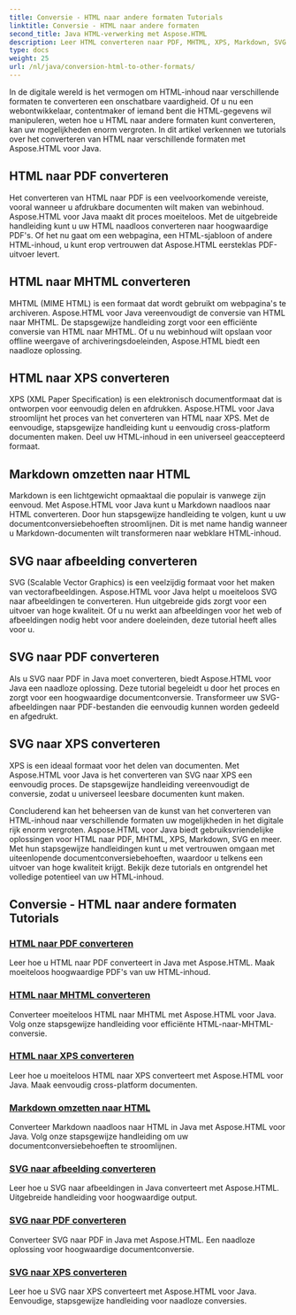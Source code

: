 ```yaml
---
title: Conversie - HTML naar andere formaten Tutorials
linktitle: Conversie - HTML naar andere formaten
second_title: Java HTML-verwerking met Aspose.HTML
description: Leer HTML converteren naar PDF, MHTML, XPS, Markdown, SVG en meer in Java met Aspose.HTML. Hoogwaardige documentconversies eenvoudig gemaakt.
type: docs
weight: 25
url: /nl/java/conversion-html-to-other-formats/
---
```


In de digitale wereld is het vermogen om HTML-inhoud naar verschillende formaten te converteren een onschatbare vaardigheid. Of u nu een webontwikkelaar, contentmaker of iemand bent die HTML-gegevens wil manipuleren, weten hoe u HTML naar andere formaten kunt converteren, kan uw mogelijkheden enorm vergroten. In dit artikel verkennen we tutorials over het converteren van HTML naar verschillende formaten met Aspose.HTML voor Java.

## HTML naar PDF converteren

Het converteren van HTML naar PDF is een veelvoorkomende vereiste, vooral wanneer u afdrukbare documenten wilt maken van webinhoud. Aspose.HTML voor Java maakt dit proces moeiteloos. Met de uitgebreide handleiding kunt u uw HTML naadloos converteren naar hoogwaardige PDF's. Of het nu gaat om een webpagina, een HTML-sjabloon of andere HTML-inhoud, u kunt erop vertrouwen dat Aspose.HTML eersteklas PDF-uitvoer levert.

## HTML naar MHTML converteren

MHTML (MIME HTML) is een formaat dat wordt gebruikt om webpagina's te archiveren. Aspose.HTML voor Java vereenvoudigt de conversie van HTML naar MHTML. De stapsgewijze handleiding zorgt voor een efficiënte conversie van HTML naar MHTML. Of u nu webinhoud wilt opslaan voor offline weergave of archiveringsdoeleinden, Aspose.HTML biedt een naadloze oplossing.

## HTML naar XPS converteren

XPS (XML Paper Specification) is een elektronisch documentformaat dat is ontworpen voor eenvoudig delen en afdrukken. Aspose.HTML voor Java stroomlijnt het proces van het converteren van HTML naar XPS. Met de eenvoudige, stapsgewijze handleiding kunt u eenvoudig cross-platform documenten maken. Deel uw HTML-inhoud in een universeel geaccepteerd formaat.

## Markdown omzetten naar HTML

Markdown is een lichtgewicht opmaaktaal die populair is vanwege zijn eenvoud. Met Aspose.HTML voor Java kunt u Markdown naadloos naar HTML converteren. Door hun stapsgewijze handleiding te volgen, kunt u uw documentconversiebehoeften stroomlijnen. Dit is met name handig wanneer u Markdown-documenten wilt transformeren naar webklare HTML-inhoud.

## SVG naar afbeelding converteren

SVG (Scalable Vector Graphics) is een veelzijdig formaat voor het maken van vectorafbeeldingen. Aspose.HTML voor Java helpt u moeiteloos SVG naar afbeeldingen te converteren. Hun uitgebreide gids zorgt voor een uitvoer van hoge kwaliteit. Of u nu werkt aan afbeeldingen voor het web of afbeeldingen nodig hebt voor andere doeleinden, deze tutorial heeft alles voor u.

## SVG naar PDF converteren

Als u SVG naar PDF in Java moet converteren, biedt Aspose.HTML voor Java een naadloze oplossing. Deze tutorial begeleidt u door het proces en zorgt voor een hoogwaardige documentconversie. Transformeer uw SVG-afbeeldingen naar PDF-bestanden die eenvoudig kunnen worden gedeeld en afgedrukt.

## SVG naar XPS converteren

XPS is een ideaal formaat voor het delen van documenten. Met Aspose.HTML voor Java is het converteren van SVG naar XPS een eenvoudig proces. De stapsgewijze handleiding vereenvoudigt de conversie, zodat u universeel leesbare documenten kunt maken.

Concluderend kan het beheersen van de kunst van het converteren van HTML-inhoud naar verschillende formaten uw mogelijkheden in het digitale rijk enorm vergroten. Aspose.HTML voor Java biedt gebruiksvriendelijke oplossingen voor HTML naar PDF, MHTML, XPS, Markdown, SVG en meer. Met hun stapsgewijze handleidingen kunt u met vertrouwen omgaan met uiteenlopende documentconversiebehoeften, waardoor u telkens een uitvoer van hoge kwaliteit krijgt. Bekijk deze tutorials en ontgrendel het volledige potentieel van uw HTML-inhoud.

## Conversie - HTML naar andere formaten Tutorials
### [HTML naar PDF converteren](./convert-html-to-pdf/)
Leer hoe u HTML naar PDF converteert in Java met Aspose.HTML. Maak moeiteloos hoogwaardige PDF's van uw HTML-inhoud.
### [HTML naar MHTML converteren](./convert-html-to-mhtml/)
Converteer moeiteloos HTML naar MHTML met Aspose.HTML voor Java. Volg onze stapsgewijze handleiding voor efficiënte HTML-naar-MHTML-conversie.
### [HTML naar XPS converteren](./convert-html-to-xps/)
Leer hoe u moeiteloos HTML naar XPS converteert met Aspose.HTML voor Java. Maak eenvoudig cross-platform documenten.
### [Markdown omzetten naar HTML](./convert-markdown-to-html/)
Converteer Markdown naadloos naar HTML in Java met Aspose.HTML voor Java. Volg onze stapsgewijze handleiding om uw documentconversiebehoeften te stroomlijnen.
### [SVG naar afbeelding converteren](./convert-svg-to-image/)
Leer hoe u SVG naar afbeeldingen in Java converteert met Aspose.HTML. Uitgebreide handleiding voor hoogwaardige output.
### [SVG naar PDF converteren](./convert-svg-to-pdf/)
Converteer SVG naar PDF in Java met Aspose.HTML. Een naadloze oplossing voor hoogwaardige documentconversie.
### [SVG naar XPS converteren](./convert-svg-to-xps/)
Leer hoe u SVG naar XPS converteert met Aspose.HTML voor Java. Eenvoudige, stapsgewijze handleiding voor naadloze conversies.